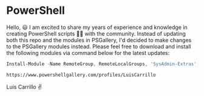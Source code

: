 # PowerShell

Hello, :smiley: I am excited to share my years of experience and knowledge in creating PowerShell scripts :man_technologist: with the community. Instead of updating both this repo and the modules in PSGallery, I'd decided to make changes to the PSGallery modules instead. Please feel free to download and install the following modules via command below for the latest updates:

```powershell
Install-Module -Name RemoteGroup, RemoteLocalGroups, 'SysAdmin-Extras', 'VMwareAdmin-Extras'
```
```html
https://www.powershellgallery.com/profiles/LuisCarrillo
```

Luis Carrillo :v:

